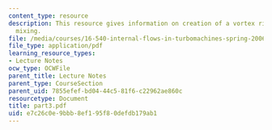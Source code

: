 ```yaml
---
content_type: resource
description: This resource gives information on creation of a vortex ring and shock-enhanced
  mixing.
file: /media/courses/16-540-internal-flows-in-turbomachines-spring-2006/e7c26c0e9bbb8ef195f80defdb179ab1_part3.pdf
file_type: application/pdf
learning_resource_types:
- Lecture Notes
ocw_type: OCWFile
parent_title: Lecture Notes
parent_type: CourseSection
parent_uid: 7855efef-bd04-44c5-81f6-c22962ae860c
resourcetype: Document
title: part3.pdf
uid: e7c26c0e-9bbb-8ef1-95f8-0defdb179ab1
---
```

